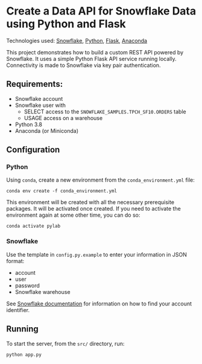 # Create a Data API for Snowflake Data using Python and Flask
Technologies used: [Snowflake](https://snowflake.com/), [Python](https://www.python.org/), 
[Flask](https://palletsprojects.com/p/flask/), [Anaconda](https://www.anaconda.com/)

This project demonstrates how to build a custom REST API powered by Snowflake. 
It uses a simple Python Flask API service running locally. Connectivity is made to 
Snowflake via key pair authentication.

## Requirements:
* Snowflake account
* Snowflake user with
  * SELECT access to the `SNOWFLAKE_SAMPLES.TPCH_SF10.ORDERS` table
  * USAGE access on a warehouse
* Python 3.8
* Anaconda (or Miniconda)

## Configuration
### Python
Using `conda`, create a new environment from the `conda_environment.yml` file:
```
conda env create -f conda_environment.yml
```

This environment will be created with all the necessary prerequisite packages.
It will be activated once created. If you need to activate the environment
again at some other time, you can do so:
```
conda activate pylab
```

### Snowflake
Use the template in `config.py.example` to enter your information in JSON format:
* account
* user
* password
* Snowflake warehouse

See [Snowflake documentation](https://docs.snowflake.com/en/developer-guide/python-connector/python-connector-api#label-account-format-info) for information on how to find your account identifier.

## Running
To start the server, from the `src/` directory, run:
```
python app.py
```




